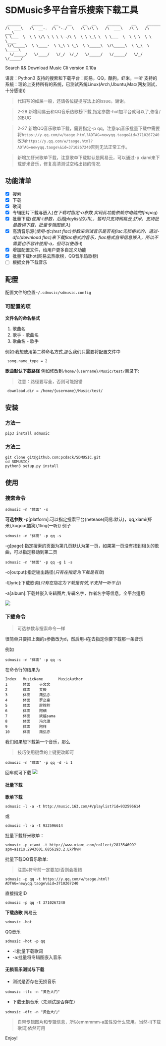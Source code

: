 
# SDMusic多平台音乐搜索下载工具

```shell
 ______     _____     __    __     __  __     ______     __     ______    
/\  ___\   /\  __-.  /\ "-./  \   /\ \/\ \   /\  ___\   /\ \   /\  ___\   
\ \___  \  \ \ \/\ \ \ \ \-./\ \  \ \ \_\ \  \ \___  \  \ \ \  \ \ \____  
 \/\_____\  \ \____-  \ \_\ \ \_\  \ \_____\  \/\_____\  \ \_\  \ \_____\ 
  \/_____/   \/____/   \/_/  \/_/   \/_____/   \/_____/   \/_/   \/_____/

```



Search && Download Music Cli
version 0.10a

语言：Python3
支持的搜索和下载平台：网易，QQ，酷狗，虾米，一听
支持的系统：理论上支持所有的系统，已测试系统Linux(Arch,Ubuntu,Mac(网友测试，十分感谢))

>代码写的如屎一般，还请各位提提写法上的issue。谢谢。

> 2-28
新增网易云和QQ音乐热歌榜下载,指定参数\-hot加平台就可以了,修复\/的BUG

> 2-27
新增QQ音乐歌单下载，需要指定\-p qq。注意qq音乐批量下载中需要将`https://y.qq.com/w/taoge.html?ADTAG=newyqq.taoge&id=3710267240`改为`https://y.qq.com/w/taoge.html?ADTAG=newyqq.taoge\&id=3710267240`否则无法正常工作。


> 新增加虾米歌单下载，注意歌单下载默认是网易云，可以通过\-p xiami来下载虾米音乐，修复高清测试空格出错的情况.

## 功能清单
- [x] 搜索
- [x] 下载
- [x] 歌词
- [x] 专辑图片下载与嵌入(*在下载时指定\-a参数,实现此功能依赖你电脑的ffmpeg*)
- [x] 批量下载(*使用\-t参数，后跟playlist的URL，暂时只支持网易云,虾米，支持批量歌词下载，批量专辑图嵌入*)
- [x] 高清音乐源(*使用\-tfc(test flac)参数来测试音乐是否有flac无损格式的，通过\-dfc(download flac)来下载flac格式的音乐，flac格式自带信息嵌入，所以不需要也不容许使用\-a，但可以使用\-l*)
- [x] 增加配置文件，给用户更多自定义功能
- [x] 批量下载hot(网易云热歌榜，QQ音乐热歌榜)
- [ ] 根据文件下载音乐

## 配置
配置文件的位置`~/.sdmusic/sdmusic.config`
### 可配置的项
**文件名的命名格式**
1. 歌曲名
2. 歌手 - 歌曲名
3. 歌曲名 - 歌手

例如:我想使用第二种命名方式,那么我们只需要将配置文件中
```shell
 song.name_type = 2
```
**歌曲默认下载路径**
例如修改到`/home/{username}/Music/test/`目录下:
> 注意：路径要写全，否则可能报错 

```shell
 download.dir = /home/{username}/Music/test/
 ```



## 安装

### 方法一

```shell
pip3 install sdmusic
```

### 方法二

```shell
git clone git@github.com:pcdack/SDMUSIC.git
cd SDMUSIC/
python3 setup.py install
```

## 使用



### 搜索命令

```shell
sdmusic -n "体面" -s
```
**可选参数**
\-p[platform]:可以指定搜索平台{netease(网易:默认)，qq,xiami(虾米),kugou(酷狗),1ting(一听)}
例子
```shell
sdmusic -n "体面" -p qq -s
```
\-g[page]:指定搜索的页面为第几页默认为第一页，如果第一页没有找到相关的歌曲，可以指定移动到第二页
```shell
sdmusic -n "体面" -p qq -g 1 -s
```

\-o[output]:指定输出路径(*只有在指定为下载是有效*)

\-l[lyric]:下载歌词(*只有在指定为下载是有效,不支持一听平台*)

\-a[album]:下载并嵌入专辑图片,专辑名字，作者名字等信息，全平台适用





![](./gif/search.gif)

### 下载命令

> 可选参数与搜索命令一样

很简单只要把上面的s参数改为d，然后用\-i在去指定你要下载那一条音乐

例如
```shell
sdmusic -n "体面" -p qq -s
```
在命令行的结果为
```shell
Index   MusicName       MusicAuthor
1       体面    于文文
2       体面    艾辰
3       体面    简弘亦
4       体面    罗之豪
5       体面    胖胖胖
6       体面    阿细
7       体面    妖蝠sama
8       体面    冯允澈
9       体面    阿祥
10      体面    简弘亦
```
我们如果想下载第一个音乐，那么
> 技巧使用键盘的上键更改即可

```shell
sdmusic -n "体面" -p qq -d -i 1
```
回车就可下载
![](./gif/download.gif)

#### 批量下载
**歌单下载**

```shell
sdmusic -l -a -t http://music.163.com/#/playlist?id=932596614
```
或
```shell
sdmusic -l -a -t 932596614
```
批量下载虾米歌单：
```shell
sdmusic -p xiami -t http://www.xiami.com/collect/281354699?spm=a1z1s.2943601.6856193.2.LkPhvN
```
批量下载QQ音乐歌单:
> 注意`&`符号前一定要加\\否则会报错

```shell
sdmusic -p qq -t https://y.qq.com/w/taoge.html?ADTAG=newyqq.taoge\&id=3710267240 
```
直接指定ID
```shell
sdmusic -p qq -t 3710267240
```

**下载热歌**
网易云
```shell
sdmusic -hot
```
QQ音乐
```shell
sdmusic -hot -p qq
```

* \-l:批量下载歌词
* \-a:批量将专辑图嵌入音乐

#### 无损音乐测试与下载
 * 测试是否存在无损音乐

```shell
sdmusic -tfc -n "黄色大门"
```

* 下载无损音乐（先测试是否存在）
```shell
sdmusic -dfc -n "黄色大门"
```
> 自带专辑图片和专辑信息，所以emmmmm\-a属性没什么软用。当然\-l(下载歌词)依然可用


Enjoy!
